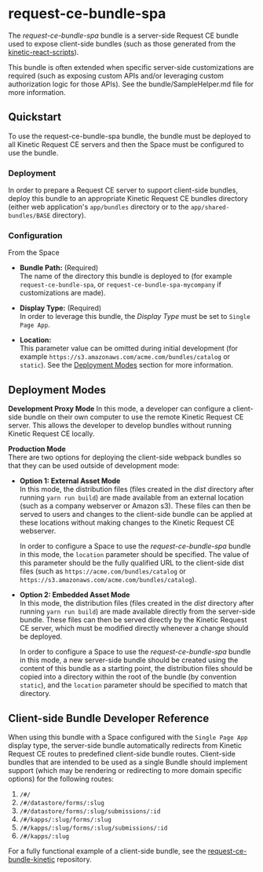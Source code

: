 
# request-ce-bundle-spa

The *request-ce-bundle-spa* bundle is a server-side Request CE bundle used to expose client-side bundles (such as those generated from the [kinetic-react-scripts](https://github.com/kineticdata/kinetic-react-scripts)).

This bundle is often extended when specific server-side customizations are required (such as exposing custom APIs and/or leveraging custom authorization logic for those APIs).  See the bundle/SampleHelper.md file for more information.

## Quickstart

To use the request-ce-bundle-spa bundle, the bundle must be deployed to all Kinetic Request CE servers and then the Space must be configured to use the bundle.

### Deployment

In order to prepare a Request CE server to support client-side bundles, deploy this bundle to an appropriate Kinetic Request CE bundles directory (either web application's `app/bundles` directory or to the `app/shared-bundles/BASE` directory).

### Configuration
From the Space

- **Bundle Path:** (Required)  
  The name of the directory this bundle is deployed to (for example `request-ce-bundle-spa`, or `request-ce-bundle-spa-mycompany` if customizations are made).

- **Display Type:** (Required)  
  In order to leverage this bundle, the *Display Type* must be set to `Single Page App`.
       
- **Location:**  
  This parameter value can be omitted during initial development (for example `https://s3.amazonaws.com/acme.com/bundles/catalog` or `static`).  See the [Deployment Modes](#deployment-modes) section for more information.

## Deployment Modes

**Development Proxy Mode**
In this mode, a developer can configure a client-side bundle on their own computer to use the remote Kinetic Request CE server. This allows the developer to develop bundles without running Kinetic Request CE locally.

**Production Mode**  
There are two options for deploying the client-side webpack bundles so that they can be used outside of development mode:

- **Option 1: External Asset Mode**  
In this mode, the distribution files (files created in the *dist* directory after running `yarn run build`) are made available from an external location (such as a company webserver or Amazon s3).  These files can then be served to users and changes to the client-side bundle can be applied at these locations without making changes to the Kinetic Request CE webserver.

  In order to configure a Space to use the *request-ce-bundle-spa* bundle in this mode, the `location` parameter should be specified.  The value of this parameter should be the fully qualified URL to the client-side dist files (such as `https://acme.com/bundles/catalog` or `https://s3.amazonaws.com/acme.com/bundles/catalog`).

- **Option 2: Embedded Asset Mode**  
  In this mode, the distribution files (files created in the *dist* directory after running `yarn run build`) are made available directly from the server-side bundle. These files can then be served directly by the Kinetic Request CE server, which must be modified directly whenever a change should be deployed.

  In order to configure a Space to use the *request-ce-bundle-spa* bundle in this mode, a new server-side bundle should be created using the content of this bundle as a starting point, the distribution files should be copied into a directory within the root of the bundle (by convention `static`), and the `location` parameter should be specified to match that directory.

## Client-side Bundle Developer Reference

When using this bundle with a Space configured with the `Single Page App` display type, the server-side bundle automatically redirects from Kinetic Request CE routes to predefined client-side bundle routes. Client-side bundles that are intended to be used as a single Bundle should implement support (which may be rendering or redirecting to more domain specific options) for the following routes:

1. `/#/`
2. `/#/datastore/forms/:slug`
3. `/#/datastore/forms/:slug/submissions/:id`
4. `/#/kapps/:slug/forms/:slug`
5. `/#/kapps/:slug/forms/:slug/submissions/:id`
6. `/#/kapps/:slug`

For a fully functional example of a client-side bundle, see the  [request-ce-bundle-kinetic](https://github.com/kineticdata/request-ce-bundle-kinetic) repository.